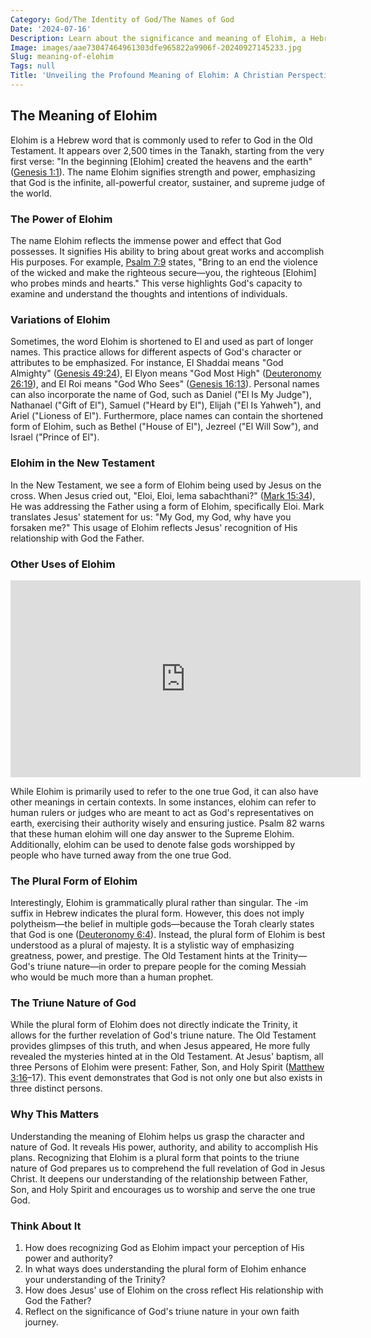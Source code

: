 ```yaml
---
Category: God/The Identity of God/The Names of God
Date: '2024-07-16'
Description: Learn about the significance and meaning of Elohim, a Hebrew term for God, in this insightful article exploring its theological and cultural implications.
Image: images/aae73047464961303dfe965822a9906f-20240927145233.jpg
Slug: meaning-of-elohim
Tags: null
Title: 'Unveiling the Profound Meaning of Elohim: A Christian Perspective'
---
```


## The Meaning of Elohim

Elohim is a Hebrew word that is commonly used to refer to God in the Old Testament. It appears over 2,500 times in the Tanakh, starting from the very first verse: "In the beginning [Elohim] created the heavens and the earth" ([Genesis 1:1](https://www.bibleref.com/Genesis/1/Genesis-1-1.html)). The name Elohim signifies strength and power, emphasizing that God is the infinite, all-powerful creator, sustainer, and supreme judge of the world.

### The Power of Elohim

The name Elohim reflects the immense power and effect that God possesses. It signifies His ability to bring about great works and accomplish His purposes. For example, [Psalm 7:9](https://www.bibleref.com/Psalm/7/Psalm-7-9.html) states, "Bring to an end the violence of the wicked and make the righteous secure—you, the righteous [Elohim] who probes minds and hearts." This verse highlights God's capacity to examine and understand the thoughts and intentions of individuals.

### Variations of Elohim

Sometimes, the word Elohim is shortened to El and used as part of longer names. This practice allows for different aspects of God's character or attributes to be emphasized. For instance, El Shaddai means "God Almighty" ([Genesis 49:24](https://www.bibleref.com/Genesis/49/Genesis-49-24.html)), El Elyon means "God Most High" ([Deuteronomy 26:19](https://www.bibleref.com/Deuteronomy/26/Deuteronomy-26-19.html)), and El Roi means "God Who Sees" ([Genesis 16:13](https://www.bibleref.com/Genesis/16/Genesis-16-13.html)). Personal names can also incorporate the name of God, such as Daniel ("El Is My Judge"), Nathanael ("Gift of El"), Samuel ("Heard by El"), Elijah ("El Is Yahweh"), and Ariel ("Lioness of El"). Furthermore, place names can contain the shortened form of Elohim, such as Bethel ("House of El"), Jezreel ("El Will Sow"), and Israel ("Prince of El").

### Elohim in the New Testament

In the New Testament, we see a form of Elohim being used by Jesus on the cross. When Jesus cried out, "Eloi, Eloi, lema sabachthani?" ([Mark 15:34](https://www.bibleref.com/Mark/15/Mark-15-34.html)), He was addressing the Father using a form of Elohim, specifically Eloi. Mark translates Jesus' statement for us: "My God, my God, why have you forsaken me?" This usage of Elohim reflects Jesus' recognition of His relationship with God the Father.

### Other Uses of Elohim


<iframe width="560" height="315" src="https://www.youtube.com/embed/sSHsYZj0mKo" frameborder="0" allow="autoplay; encrypted-media" allowfullscreen></iframe>


While Elohim is primarily used to refer to the one true God, it can also have other meanings in certain contexts. In some instances, elohim can refer to human rulers or judges who are meant to act as God's representatives on earth, exercising their authority wisely and ensuring justice. Psalm 82 warns that these human elohim will one day answer to the Supreme Elohim. Additionally, elohim can be used to denote false gods worshipped by people who have turned away from the one true God.

### The Plural Form of Elohim

Interestingly, Elohim is grammatically plural rather than singular. The -im suffix in Hebrew indicates the plural form. However, this does not imply polytheism—the belief in multiple gods—because the Torah clearly states that God is one ([Deuteronomy 6:4](https://www.bibleref.com/Deuteronomy/6/Deuteronomy-6-4.html)). Instead, the plural form of Elohim is best understood as a plural of majesty. It is a stylistic way of emphasizing greatness, power, and prestige. The Old Testament hints at the Trinity—God's triune nature—in order to prepare people for the coming Messiah who would be much more than a human prophet.

### The Triune Nature of God

While the plural form of Elohim does not directly indicate the Trinity, it allows for the further revelation of God's triune nature. The Old Testament provides glimpses of this truth, and when Jesus appeared, He more fully revealed the mysteries hinted at in the Old Testament. At Jesus' baptism, all three Persons of Elohim were present: Father, Son, and Holy Spirit ([Matthew 3:16](https://www.bibleref.com/Matthew/3/Matthew-3-16.html)–17). This event demonstrates that God is not only one but also exists in three distinct persons.

### Why This Matters

Understanding the meaning of Elohim helps us grasp the character and nature of God. It reveals His power, authority, and ability to accomplish His plans. Recognizing that Elohim is a plural form that points to the triune nature of God prepares us to comprehend the full revelation of God in Jesus Christ. It deepens our understanding of the relationship between Father, Son, and Holy Spirit and encourages us to worship and serve the one true God.

### Think About It

1. How does recognizing God as Elohim impact your perception of His power and authority?
2. In what ways does understanding the plural form of Elohim enhance your understanding of the Trinity?
3. How does Jesus' use of Elohim on the cross reflect His relationship with God the Father?
4. Reflect on the significance of God's triune nature in your own faith journey.